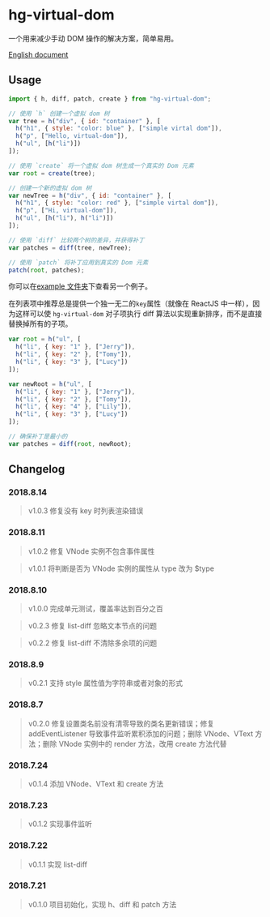 # hg-virtual-dom

一个用来减少手动 DOM 操作的解决方案，简单易用。

[English document](./README.md)

## Usage

```js
import { h, diff, patch, create } from "hg-virtual-dom";

// 使用 `h` 创建一个虚拟 dom 树
var tree = h("div", { id: "container" }, [
  h("h1", { style: "color: blue" }, ["simple virtal dom"]),
  h("p", ["Hello, virtual-dom"]),
  h("ul", [h("li")])
]);

// 使用 `create` 将一个虚拟 dom 树生成一个真实的 Dom 元素
var root = create(tree);

// 创建一个新的虚拟 dom 树
var newTree = h("div", { id: "container" }, [
  h("h1", { style: "color: red" }, ["simple virtal dom"]),
  h("p", ["Hi, virtual-dom"]),
  h("ul", [h("li"), h("li")])
]);

// 使用 `diff` 比较两个树的差异，并获得补丁
var patches = diff(tree, newTree);

// 使用 `patch` 将补丁应用到真实的 Dom 元素
patch(root, patches);
```

你可以在[example 文件夹](./example)下查看另一个例子。

在列表项中推荐总是提供一个独一无二的`key`属性（就像在 ReactJS 中一样），因为这样可以使 `hg-virtual-dom` 对子项执行 diff 算法以实现重新排序，而不是直接替换掉所有的子项。

```js
var root = h("ul", [
  h("li", { key: "1" }, ["Jerry"]),
  h("li", { key: "2" }, ["Tomy"]),
  h("li", { key: "3" }, ["Lucy"])
]);

var newRoot = h("ul", [
  h("li", { key: "1" }, ["Jerry"]),
  h("li", { key: "2" }, ["Tomy"]),
  h("li", { key: "4" }, ["Lily"]),
  h("li", { key: "3" }, ["Lucy"])
]);

// 确保补丁是最小的
var patches = diff(root, newRoot);
```

## Changelog
### 2018.8.14
> v1.0.3 修复没有 key 时列表渲染错误

### 2018.8.11
> v1.0.2 修复 VNode 实例不包含事件属性

> v1.0.1 将判断是否为 VNode 实例的属性从 type 改为 $type 

### 2018.8.10
> v1.0.0 完成单元测试，覆盖率达到百分之百

> v0.2.3 修复 list-diff 忽略文本节点的问题

> v0.2.2 修复 list-diff 不清除多余项的问题

### 2018.8.9
> v0.2.1 支持 style 属性值为字符串或者对象的形式

### 2018.8.7

> v0.2.0 修复设置类名前没有清零导致的类名更新错误；修复 addEventListener 导致事件监听累积添加的问题；删除 VNode、VText 方法；删除 VNode 实例中的 render 方法，改用 create 方法代替 

### 2018.7.24

> v0.1.4 添加 VNode、VText 和 create 方法

### 2018.7.23

> v0.1.2 实现事件监听

### 2018.7.22

> v0.1.1 实现 list-diff

### 2018.7.21

> v0.1.0 项目初始化，实现 h、diff 和 patch 方法
